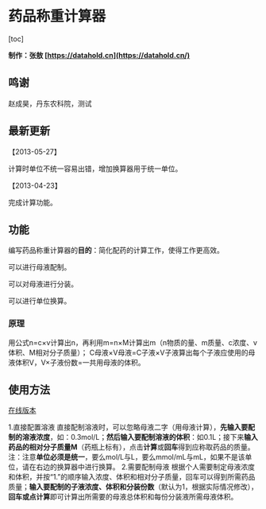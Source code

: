 # 药品称重计算器

[toc]

**制作：张敖 [https://datahold.cn](https://datahold.cn/)**

## 鸣谢

赵成昊，丹东农科院，测试

## 最新更新

【2013-05-27】

计算时单位不统一容易出错，增加换算器用于统一单位。

【2013-04-23】

完成计算功能。

## 功能

编写药品称重计算器的**目的**：简化配药的计算工作，使得工作更高效。

可以进行母液配制。

可以对母液进行分装。

可以进行单位换算。

### 原理
用公式n=c×v计算出n，再利用m=n×M计算出m（n物质的量、m质量、c浓度、v体积、M相对分子质量）；
C母液×V母液=C子液×V子液算出每个子液应使用的母液体积V，V×子液份数=一共用母液的体积。

## 使用方法

[在线版本](https://aozhangchina.github.io/tools/药品称量计算器.html)

1.直接配置溶液
直接配制溶液时，可以忽略母液二字（用母液计算），**先输入要配制的溶液浓度**，如：0.3mol/L；**然后输入要配制溶液的体积**：如0.1L；接下来**输入药品的相对分子质量M**（药瓶上标有），点击**计算**或**回车**得到应称取药品的质量。
注：注意**单位必须是统一**，要么mol/L与L，要么mmol/mL与mL，如果不是该单位，请在右边的换算器中进行换算。
 2.需要配制母液
根据个人需要制定母液浓度和体积，并按“1.”的顺序输入浓度、体积和相对分子质量，回车可以得到所需药品质量；**输入要配制的子液浓度、体积和分装份数**（默认为1，根据实际情况修改），**回车或点计算**即可计算出所需要的母液总体积和每份分装液所需母液体积。 

